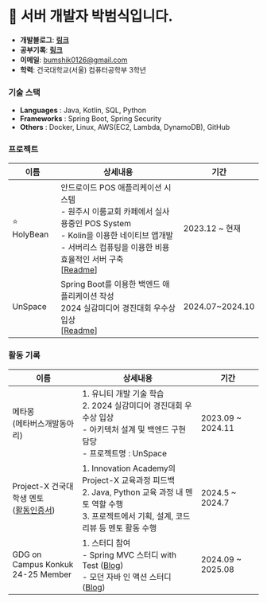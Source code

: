# 👋 서버 개발자 박범식입니다.

- **개발블로그**: **[링크](https://cseant.tistory.com/)**
- **공부기록**: **[링크](https://github.com/SIKU-KR/Study)**
- **이메일**: bumshik0126@gmail.com
- **학력**: 건국대학교(서울) 컴퓨터공학부 3학년

### 기술 스택
- **Languages** : Java, Kotlin, SQL, Python
- **Frameworks** : Spring Boot, Spring Security
- **Others** : Docker, Linux, AWS(EC2, Lambda, DynamoDB), GitHub

### 프로젝트
| 이름 | 상세내용 | 기간 |
| --- | --------- | -- |
| :star: HolyBean | 안드로이드 POS 애플리케이션 시스템 <br/> - 원주시 이룸교회 카페에서 실사용중인 POS System <br/> - Kolin을 이용한 네이티브 앱개발 <br/> - 서버리스 컴퓨팅을 이용한 비용 효율적인 서버 구축 <br/> [[Readme](https://github.com/SIKU-KR/HolyBean)] | 2023.12 ~ 현재 | 
| UnSpace | Spring Boot를 이용한 백엔드 애플리케이션 작성 <br/> 2024 실감미디어 경진대회 우수상 입상 <br/> [[Readme](https://github.com/SIKU-KR/UnSpace-Server)] | 2024.07~2024.10 |

### 활동 기록
| 이름 | 상세내용 | 기간 |
| --- | -------- | --- |
| 메타몽 <br/> (메타버스개발동아리) | 1. 유니티 개발 기술 학습 <br/> 2. 2024 실감미디어 경진대회 우수상 입상 <br/> - 아키텍처 설계 및 백엔드 구현 담당 <br/> - 프로젝트명 : UnSpace | 2023.09 ~ 2024.11 |
| Project-X 건국대 학생 멘토 <br/> ([활동인증서]()) | 1. Innovation Academy의 Project-X 교육과정 피드백 <br/> 2. Java, Python 교육 과정 내 멘토 역할 수행 <br/> 3. 프로젝트에서 기획, 설계, 코드 리뷰 등 멘토 활동 수행 | 2024.5 ~ 2024.7 |
| GDG on Campus Konkuk <br/> 24-25 Member | 1. 스터디 참여 <br/> - Spring MVC 스터디 with Test ([Blog]()) <br/> - 모던 자바 인 액션 스터디 ([Blog]()) | 2024.09 ~ 2025.08 |
